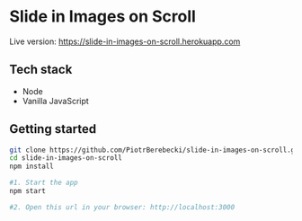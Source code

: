 # Slide in Images on Scroll

Live version: https://slide-in-images-on-scroll.herokuapp.com

<!-- <img src="./src/graphics/screencast.gif" width="275px" height="auto"> -->

## Tech stack
* Node
* Vanilla JavaScript

## Getting started

```sh
git clone https://github.com/PiotrBerebecki/slide-in-images-on-scroll.git
cd slide-in-images-on-scroll
npm install

#1. Start the app
npm start

#2. Open this url in your browser: http://localhost:3000
```
